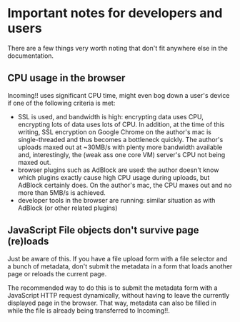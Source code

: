 Important notes for developers and users
========================================

There are a few things very worth noting that don't fit anywhere else in the documentation.

CPU usage in the browser
------------------------

Incoming!! uses significant CPU time, might even bog down a user's device if one of the following criteria is met:

* SSL is used, and bandwidth is high: encrypting data uses CPU, encrypting lots of data uses lots of CPU. In addition, at the time of this writing, SSL encryption on Google Chrome on the author's mac is single-threaded and thus becomes a bottleneck quickly. The author's uploads maxed out at ~30MB/s with plenty more bandwidth available and, interestingly, the (weak ass one core VM) server's CPU not being maxed out.
* browser plugins such as AdBlock are used: the author doesn't know which plugins exactly cause high CPU usage during uploads, but AdBlock certainly does. On the author's mac, the CPU maxes out and no more than 5MB/s is achieved.
* developer tools in the browser are running: similar situation as with AdBlock (or other related plugins)


JavaScript File objects don't survive page (re)loads
----------------------------------------------------

Just be aware of this. If you have a file upload form with a file selector and a bunch of metadata, don't submit the metadata in a form that loads another page or reloads the current page.

The recommended way to do this is to submit the metadata form with a JavaScript HTTP request dynamically, without having to leave the currently displayed page in the browser. That way, metadata can also be filled in while the file is already being transferred to Incoming!!.
